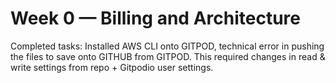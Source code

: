 # Week 0 — Billing and Architecture
Completed tasks: Installed AWS CLI onto GITPOD, technical error in pushing the files to save onto GITHUB from GITPOD. This required changes in read & write settings from repo + Gitpodio user settings. 
